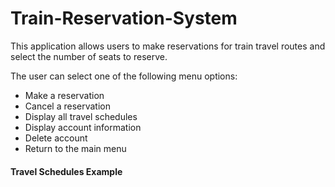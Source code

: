 # Train-Reservation-System

This application allows users to make reservations for train travel routes and select the number of seats to reserve.

The user can select one of the following menu options:
- Make a reservation
- Cancel a reservation
- Display all travel schedules
- Display account information
- Delete account
- Return to the main menu

#### Travel Schedules Example
